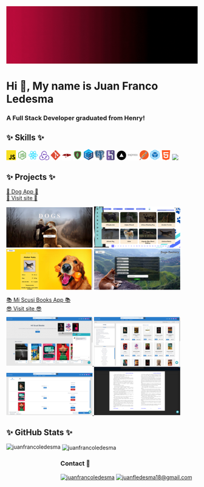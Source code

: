 <img src='./banner.gif'/>

<h1>Hi 👋, My name is Juan Franco Ledesma</h1>
<h3>A Full Stack Developer graduated from Henry!</h3>


## ✨ Skills ✨

<p>
<img width="5%" src="./icons/javascript.png">
<img width="5%" src="./icons/NodeJs.png">
<img width="5%" src="./icons/React.png">
<img width="5%" src="./icons/Redux.png">
<img width="5%" src="./icons/Git.png">
<img width="5%" src="./icons/mongoosejs.png">
<img width="5%" src="./icons/mongodb.png">
<img width="5%" src="./icons/sequelize.png">
<img width="5%" src="./icons/postgreSQL.png">
<img width="5%" src="./icons/heroku.png">
<img width="5%" src="./icons/vercel.png">
<img width="5%" src="https://raw.githubusercontent.com/devicons/devicon/master/icons/express/express-original-wordmark.svg">
<img width="5%" src="./icons/postman.png">
<img width="5%" src="./icons/webpack.png">
<img width="5%" src="./icons/html-blanco.png">
<img width="5%" src="./cons/css-blanco.png">
</p>

## ✨ Projects ✨

<a href="https://github.com/JuanFrancoLedesma/PI-Dogs">🐶 Dog App 🐶</a>
<br/>
<a href="https://fuegotienedogs.vercel.app/home">🦴 Visit site 🦴</a>

<p>
<img width="45%" src="./dogsweb/landing.png">
<img width="45%" src="./dogsweb/home.png">
<img width="45%" src="./dogsweb/detail.png">
<img width="45%" src="./dogsweb/create.png">
</p>

<a href="https://github.com/AlejandroGCorzo/Mi-Scusi-Books">📚 Mi Scusi Books App 📚</a>
<br/>
<a href="https://mi-scusi-books.vercel.app/">😎 Visit site 😎</a>

<p>
<a href="https://mi-scusi-books.vercel.app/">
<img width="45%" src="./miscusibooks/home.jpeg">
<img width="45%" src="./miscusibooks/allbooks.png">
<img width="45%" src="./miscusibooks/cart.png">
<img width="45%" src="./miscusibooks/pdfreader.png">
</a>
</p>

## ✨ GitHub Stats ✨

<p><img height="150em" align="left" src="https://github-readme-stats.vercel.app/api/top-langs?username=juanfrancoledesma&show_icons=true&theme=dark&locale=en&layout=compact" alt="juanfrancoledesma" /></p>

<p>&nbsp;<img align="center" height="150em" src="https://github-readme-stats.vercel.app/api?username=juanfrancoledesma&show_icons=true&theme=dark&locale=en" alt="juanfrancoledesma" /></p>

### Contact 💼

<p align="left">
<a href="https://linkedin.com/in/juan-franco-ledesma" target="blank"><img align="center" src="https://raw.githubusercontent.com/rahuldkjain/github-profile-readme-generator/master/src/images/icons/Social/linked-in-alt.svg" alt="juanfrancoledesma" height="30" width="40" /></a>
<a href="https://mail.google.com/mail/?view=cm&fs=1&to=juanfledesma18@gmail.com"><img align="center" src="https://upload.wikimedia.org/wikipedia/commons/thumb/7/7e/Gmail_icon_%282020%29.svg/1280px-Gmail_icon_%282020%29.svg.png"  alt="juanfledesma18@gmail.com" height="28" width="32" />
</p>


